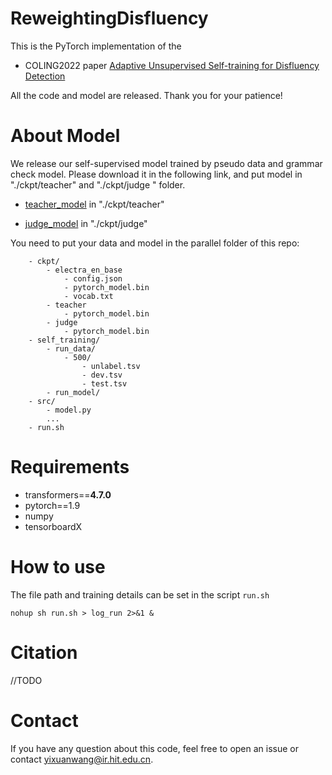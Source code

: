 
# ReweightingDisfluency
This is the PyTorch implementation of the
- COLING2022 paper [Adaptive Unsupervised Self-training for Disfluency Detection](http://www.baidu.com)


All the code and model are released. Thank you for your patience!
# About Model
We release our self-supervised model trained by pseudo data and grammar check model. 
Please download it in the following link, and put model in "./ckpt/teacher" and "./ckpt/judge " folder.

- [teacher_model](http://www.baidu.com) in "./ckpt/teacher"

- [judge_model](http://www.baidu.com) in "./ckpt/judge"

You need to put your data and model in the parallel folder of this repo:
```text
    - ckpt/
        - electra_en_base
            - config.json
            - pytorch_model.bin
            - vocab.txt
        - teacher
            - pytorch_model.bin
        - judge
            - pytorch_model.bin
    - self_training/
        - run_data/
            - 500/
                - unlabel.tsv
                - dev.tsv
                - test.tsv
        - run_model/
    - src/
        - model.py
        ...
    - run.sh
```

# Requirements
- transformers==**4.7.0**
- pytorch==1.9
- numpy
- tensorboardX

# How to use
The file path and training details can be set in the script `run.sh`
```shell
nohup sh run.sh > log_run 2>&1 &
```

# Citation
//TODO

# Contact
If you have any question about this code, feel free to open an issue or contact yixuanwang@ir.hit.edu.cn.
